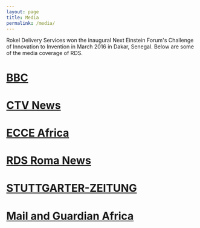 ```yaml
---
layout: page
title: Media
permalink: /media/
---
```


Rokel Delivery Services won the inaugural Next Einstein Forum's Challenge of Innovation to
Invention in March 2016 in Dakar, Senegal. Below are some of the media coverage of RDS.



# [BBC](http://www.bbc.com/news/world-africa-35784844)


# [CTV News](http://www.ctvnews.ca/sci-tech/three-key-startups-from-africa-s-next-einstein-forum-1.2816085)


# [ECCE Africa](https://ecceafrica.com/moses-bangura-systeme-drones-reduire-deces/#.V5Sa0F5gdC0)

# [RDS Roma News](http://www.rds.it/rds-tv/video-news/innovazioni-e-progetti-al-forum-di-dakar-cercasi-nuovi-einstein/)

# [STUTTGARTER-ZEITUNG](http://www.stuttgarter-zeitung.de/inhalt.next-einstein-forum-ein-ingenieur-entwickelt-eine-drohne-fuer-afrika.78558c9c-e147-45a2-b3b3-4c5f619bb88c.html)

# [Mail and Guardian Africa](http://mgafrica.com/article/2016-03-13-disease-fighting-drones-life-saving-wristbandsthree-notable-start-ups-from-africas-top-science-forum)
